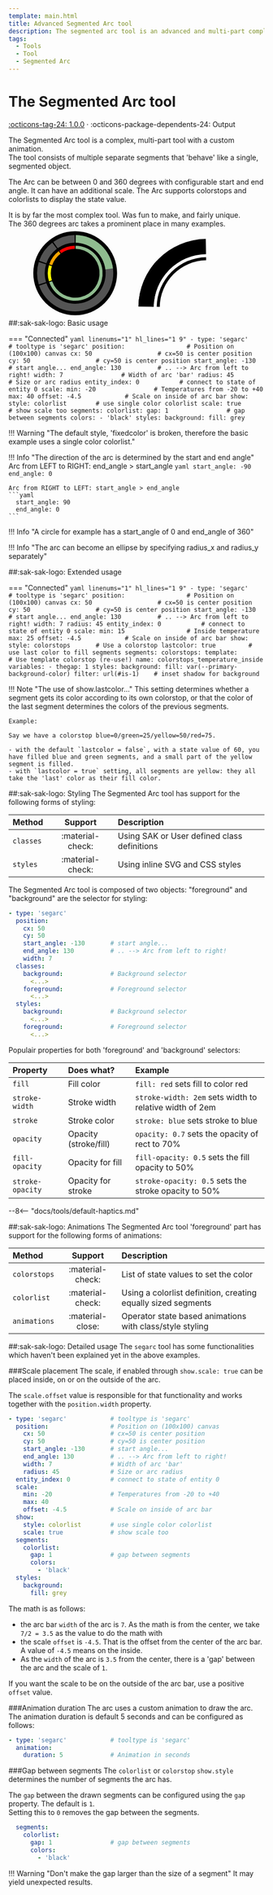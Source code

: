 ```yaml
---
template: main.html
title: Advanced Segmented Arc tool
description: The segmented arc tool is an advanced and multi-part complex tool. You can apply CSS styling, user interactions and animations on this tool.
tags:
  - Tools
  - Tool
  - Segmented Arc
---
```


[segarc-tool support]: https://github.com/amoebelabs/swiss-army-knife/releases/
# The Segmented Arc tool
[:octicons-tag-24: 1.0.0][segarc-tool support] ·
:octicons-package-dependents-24: Output

The Segmented Arc tool is a complex, multi-part tool with a custom animation.
<br>The tool consists of multiple separate segments that 'behave' like a single, segmented object.

The Arc can be between 0 and 360 degrees with configurable start and end angle. It can have an additional scale. The Arc supports colorstops and colorlists to display the state value.

It is by far the most complex tool. Was fun to make, and fairly unique.
<br>The 360 degrees arc takes a prominent place in many examples.

<svg viewBox="-175 -100 400 200" xmlns="http://www.w3.org/2000/svg" width="300px" style="overflow:visible;">
  <g class="toolset__group">
    <g overflow="visible" id="circle-mtis3kir4" class="sak-circle hover" transform-origin="0 0">
      <circle %="" <="" circle="" class="sak-circle__circle" cx="0" cy="0" r="110.00000000000001" style="fill: var(--md-primary-fg-color--50); stroke-width: 0;">
      </circle>
    </g>
    <g class="arc" id="arc-colnv30ac">
      <g>
          <!----><!----><path class="sak-segarc__background" id="arc-segment-bg-colnv30ac-0" d="M -94.55185755993168 32.5568154457157 A 100 100 0 1 0 1.7452406437283376 -99.98476951563913 L 1.3961925149826702 -79.9878156125113 A 80 80 0 1 1 -75.64148604794534 26.045452356572557 Z" style="fill: lightgrey;opacity:0.4;"></path><!----><path class="sak-segarc__background" id="arc-segment-bg-colnv30ac-1" d="M -95.63047559630355 -29.23717047227364 A 100 100 0 0 0 -95.63047559630353 29.237170472273743 L -76.50438047704282 23.389736377818995 A 80 80 0 0 1 -76.50438047704284 -23.38973637781891 Z" style="fill: lightgrey;opacity:0.4;"></path><!----><path class="sak-segarc__background" id="arc-segment-bg-colnv30ac-2" d="M -60.181502315204824 -79.86355100472929 A 100 100 0 0 0 -94.55185755993168 -32.55681544571568 L -75.64148604794534 -26.04545235657254 A 80 80 0 0 1 -48.145201852163865 -63.890840803783426 Z" style="fill: lightgrey;opacity:0.4; "></path><!----><path class="sak-segarc__background" id="arc-segment-bg-colnv30ac-3" d="M -1.7452406437283499 -99.98476951563913 A 100 100 0 0 0 -57.35764363510464 -81.91520442889916 L -45.88611490808371 -65.53216354311932 A 80 80 0 0 1 -1.3961925149826797 -79.9878156125113 Z" style="fill: lightgrey;opacity:0.4;"></path><!----><path class="sak-segarc__foreground" id="arc-segment-colnv30ac-0" d="M 99.21147013144778 -12.533323356430431 A 100 100 0 0 0 1.7452406437283376 -99.98476951563913 L 1.3961925149826702 -79.9878156125113 A 80 80 0 0 1 79.36917610515823 -10.026658685144344 Z" style="fill: darkseagreen;"></path><!----><path class="sak-segarc__foreground" id="arc-segment-colnv30ac-1" d="M -95.63047559630355 -29.23717047227364 A 100 100 0 0 0 -95.63047559630353 29.237170472273743 L -95.63047559630353 29.237170472273743 A 100 100 0 0 1 -95.63047559630355 -29.23717047227364 Z" style="fill: yellow;"></path><!----><path class="sak-segarc__foreground" id="arc-segment-colnv30ac-2" d="M -60.181502315204824 -79.86355100472929 A 100 100 0 0 0 -94.55185755993168 -32.55681544571568 L -94.55185755993168 -32.55681544571568 A 100 100 0 0 1 -60.181502315204824 -79.86355100472929 Z" style="fill: orange;"></path><!----><path class="sak-segarc__foreground" id="arc-segment-colnv30ac-3" d="M -1.7452406437283499 -99.98476951563913 A 100 100 0 0 0 -57.35764363510464 -81.91520442889916 L -57.35764363510464 -81.91520442889916 A 100 100 0 0 1 -1.7452406437283499 -99.98476951563913 Z" style="fill: red;"></path><!----><!---->
      </g>
      <g class="arc" id="arc-0y3k8q8jl">
        <g>
          <!----><!----><path class="sak-segarc__foreground" id="arc-segment-0y3k8q8jl-0" d="M -68.07733744315081 23.440907120915302 A 72 72 0 1 0 1.2565732634844031 -71.98903405126018 L 1.116954011986136 -63.99025249000904 A 64 64 0 1 1 -60.51318883835627 20.836361885258047 Z" style="fill: darkseagreen;"></path><!----><path class="sak-segarc__foreground" id="arc-segment-0y3k8q8jl-1" d="M -68.85394242933856 -21.05076274003702 A 72 72 0 0 0 -68.85394242933853 21.050762740037094 L -61.203504381634254 18.711789102255196 A 64 64 0 0 1 -61.203504381634275 -18.71178910225513 Z" style="fill: yellow;"></path><!----><path class="sak-segarc__foreground" id="arc-segment-0y3k8q8jl-2" d="M -43.33068166694748 -57.50175672340508 A 72 72 0 0 0 -68.07733744315081 -23.440907120915288 L -60.51318883835627 -20.836361885258032 A 64 64 0 0 1 -38.51616148173109 -51.11267264302674 Z" style="fill: orange;"></path><!----><path class="sak-segarc__foreground" id="arc-segment-0y3k8q8jl-3" d="M -1.2565732634844118 -71.98903405126018 A 72 72 0 0 0 -41.29750341727534 -58.978947188807396 L -36.70889192646697 -52.42573083449546 A 64 64 0 0 1 -1.1169540119861439 -63.99025249000904 Z" style="fill: red;"></path><!----><!---->
          </g>
      </g>
      </g>
    <g class="sak-state hover">
      <text>
        <tspan class="sak-state__value" x="0" y="10.00000000000003" style="text-anchor: middle; font-size: 2.5em; color: var(--primary-text-color); fill: var(--primary-text-color);">
        <!---->23<!----><!----></tspan>
          <tspan dx="-0.1em" dy="-0.35em" class="sak-state__uom" style="font-size: 1.5em;">
            %<!----></tspan>
      </text>
    </g>
  </g>
  <g class="arc" id="arc-1e2mq54wq" transform="translate(350 90)">
    <g>
          <!----><!----><path class="sak-segarc__background" id="arc-segment-bg-1e2mq54wq-0" d="M -7.141433158711026 -179.97258512815043 A 180 180 0 0 0 -183.97258512815043 -3.141433158711019 L -143.97867732189476 -2.4433369012196815 A 140 140 0 0 1 -6.443336901219687 -139.97867732189476 Z" style="fill: var(--md-primary-fg-color--50);"></path><!----><path class="sak-segarc__foreground" id="arc-segment-1e2mq54wq-0" d="M -135.2143529358541 -123.21847906716393 A 180 180 0 0 0 -183.97258512815043 -3.141433158711019 L -143.97867732189476 -2.4433369012196815 A 140 140 0 0 1 -106.05560783899763 -95.8365948300164 Z" style="fill: var(--md-primary-fg-color--900);"></path><!----><!---->
    </g>
    <g class="arc" id="arc-eyr06l3l0">
      <g>
          <!----><!----><path class="sak-segarc__foreground" id="arc-segment-eyr06l3l0-0" d="M -6.303717649721419 -131.97989576064364 A 132 132 0 0 0 -135.97989576064364 -2.303717649721414 L -127.98111419939252 -2.1640983982231465 A 124 124 0 0 1 -6.164098398223151 -123.98111419939252 Z" style="fill: var(--md-primary-fg-color--900);"></path><!----><!---->
      </g>
    </g>
  </g>  
</svg>

##:sak-sak-logo: Basic usage

=== "Connected"
    ```yaml linenums="1" hl_lines="1 9"
    - type: 'segarc'            # tooltype is 'segarc'
      position:                 # Position on (100x100) canvas
        cx: 50                  # cx=50 is center position
        cy: 50                  # cy=50 is center position
        start_angle: -130       # start angle...
        end_angle: 130          # .. --> Arc from left to right!
        width: 7                # Width of arc 'bar'
        radius: 45              # Size or arc radius
      entity_index: 0           # connect to state of entity 0
      scale:
        min: -20                # Temperatures from -20 to +40
        max: 40
        offset: -4.5            # Scale on inside of arc bar
      show:
        style: colorlist        # use single color colorlist
        scale: true             # show scale too
      segments:
        colorlist:
          gap: 1                # gap between segments
          colors:
            - 'black'
      styles:
        background:
          fill: grey
    ```

!!! Warning "The default style, 'fixedcolor' is broken, therefore the basic example uses a single color colorlist."

!!! Info "The direction of the arc is determined by the start and end angle"
    Arc from LEFT to RIGHT: end_angle > start_angle
    ```yaml
      start_angle: -90
      end_angle: 0
    ```

    Arc from RIGHT to LEFT: start_angle > end_angle
    ```yaml
      start_angle: 90
      end_angle: 0
    ```

!!! Info "A circle for example has a start_angle of 0 and end_angle of 360"

!!! Info "The arc can become an ellipse by specifying radius_x and radius_y separately"

##:sak-sak-logo: Extended usage

=== "Connected"
    ```yaml linenums="1" hl_lines="1 9"
    - type: 'segarc'            # tooltype is 'segarc'
      position:                 # Position on (100x100) canvas
        cx: 50                  # cx=50 is center position
        cy: 50                  # cy=50 is center position
        start_angle: -130       # start angle...
        end_angle: 130          # .. --> Arc from left to right!
        width: 7
        radius: 45
      entity_index: 0           # connect to state of entity 0
      scale:
        min: 15                 # Inside temperature
        max: 25
        offset: -4.5            # Scale on inside of arc bar
      show:
        style: colorstops       # Use a colorstop
        lastcolor: true         # use last color to fill segments
      segments:
        colorstops:
          template:             # Use template colorstop (re-use!)
            name: colorstops_temperature_inside
            variables:
              - thegap: 1
      styles:
        background:
          fill: var(--primary-background-color)
          filter: url(#is-1)    # inset shadow for background
    ```

!!! Note "The use of show.lastcolor..."
    This setting determines whether a segment gets its color according to its own colorstop, or that the color of the last segment determines the colors of the previous segments.
    
    Example:
    
    Say we have a colorstop blue=0/green=25/yellow=50/red=75.
    
    - with the default `lastcolor = false`, with a state value of 60, you have filled blue and green segments, and a small part of the yellow segment is filled.
    - with `lastcolor = true` setting, all segments are yellow: they all take the 'last' color as their fill color.
    
##:sak-sak-logo: Styling
The Segmented Arc tool has support for the following forms of styling:

| Method       | Support          | Description            |
| :----------- | :--------------: | :-------------------- |
| `classes`    | :material-check: | Using SAK or User defined class definitions  |
| `styles`     | :material-check: | Using inline SVG and CSS styles |

The Segmented Arc tool is composed of two objects: "foreground" and "background" are the selector for styling:

```yaml linenums="1" hl_lines="9 11 14 16"
- type: 'segarc'
  position:
    cx: 50
    cy: 50
    start_angle: -130       # start angle...
    end_angle: 130          # .. --> Arc from left to right!
    width: 7
  classes:
    background:             # Background selector
      <...>
    foreground:             # Foreground selector
      <...>
  styles:
    background:             # Background selector
      <...>
    foreground:             # Foreground selector
      <...>
```

Populair properties for both 'foreground' and 'background' selectors:

| Property       | Does what?            | Example                                                 |
| :-------------- | :-------------------- | :------------------------------------------------------ |
| `fill`          | Fill color            | `fill: red` sets fill to color red |
| `stroke-width`  | Stroke width          | `stroke-width: 2em` sets width to relative width of 2em |
| `stroke`        | Stroke color          | `stroke: blue` sets stroke to blue |
| `opacity`       | Opacity (stroke/fill) | `opacity: 0.7` sets the opacity of rect to 70% |
| `fill-opacity`  | Opacity for fill      | `fill-opacity: 0.5` sets the fill opacity to 50% |
| `stroke-opacity`| Opacity for stroke    | `stroke-opacity: 0.5` sets the stroke opacity to 50% |

--8<-- "docs/tools/default-haptics.md"

##:sak-sak-logo: Animations
The Segmented Arc tool 'foreground' part has support for the following forms of animations:

| Method       | Support          | Description            |
| :----------- | :--------------: | :-------------------- |
| `colorstops` | :material-check: | List of state values to set the color |
| `colorlist`  | :material-check: | Using a colorlist definition, creating equally sized segments |
| `animations` | :material-close: | Operator state based animations with class/style styling |



##:sak-sak-logo: Detailed usage
The `segarc` tool has some functionalities which haven't been explained yet in the above examples.

###Scale placement
The scale, if enabled through `show.scale: true` can be placed inside, on or on the outside of the arc.

The `scale.offset` value is responsible for that functionality and works together with the `position.width` property.
```yaml linenums="1" hl_lines="7 13"
- type: 'segarc'            # tooltype is 'segarc'
  position:                 # Position on (100x100) canvas
    cx: 50                  # cx=50 is center position
    cy: 50                  # cy=50 is center position
    start_angle: -130       # start angle...
    end_angle: 130          # .. --> Arc from left to right!
    width: 7                # Width of arc 'bar'
    radius: 45              # Size or arc radius
  entity_index: 0           # connect to state of entity 0
  scale:
    min: -20                # Temperatures from -20 to +40
    max: 40
    offset: -4.5            # Scale on inside of arc bar
  show:
    style: colorlist        # use single color colorlist
    scale: true             # show scale too
  segments:
    colorlist:
      gap: 1                # gap between segments
      colors:
        - 'black'
  styles:
    background:
      fill: grey
```

The math is as follows:

- the arc bar `width` of the arc is `7`. As the math is from the center, we take `7/2 = 3.5` as the value to do the math with
- the scale `offset` is `-4.5`. That is the offset from the center of the arc bar. A value of `-4.5` means on the inside.
- As the `width` of the arc is `3.5` from the center, there is a 'gap' between the arc and the scale of `1`.

If you want the scale to be on the outside of the arc bar, use a positive `offset` value.

###Animation duration
The arc uses a custom animation to draw the arc. The animation duration is default 5 seconds and can be configured as follows:

```yaml linenums="1" hl_lines="3"
- type: 'segarc'            # tooltype is 'segarc'
  animation:
    duration: 5             # Animation in seconds
```

###Gap between segments
The `colorlist` or `colorstop` `show.style` determines the number of segments the arc has.

The `gap` between the drawn segments can be configured using the `gap` property. The default is `1`.
<br>Setting this to `0` removes the gap between the segments.

```yaml linenums="1" hl_lines="3"
  segments:
    colorlist:
      gap: 1                # gap between segments
      colors:
        - 'black'
```
!!! Warning "Don't make the gap larger than the size of a segment"
    It may yield unexpected results.

